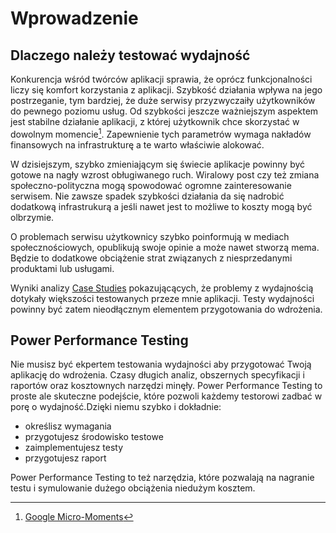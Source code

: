 # Wprowadzenie


## Dlaczego należy testować wydajność 

Konkurencja wśród twórców aplikacji sprawia, że oprócz funkcjonalności liczy się komfort korzystania z aplikacji. Szybkość działania wpływa na jego postrzeganie, tym bardziej, że duże serwisy przyzwyczaiły użytkowników do pewnego poziomu usług. Od szybkości jeszcze ważniejszym aspektem jest stabilne działanie aplikacji, z której użytkownik chce skorzystać w dowolnym momencie[^1]. Zapewnienie tych parametrów wymaga nakładów finansowych na  infrastrukturę a te warto właściwie alokować.

W dzisiejszym, szybko zmieniającym się świecie aplikacje powinny być gotowe na nagły wzrost obługiwanego ruch. Wiralowy post czy też zmiana społeczno-polityczna mogą spowodować ogromne zainteresowanie serwisem. Nie zawsze spadek szybkości działania da się nadrobić dodatkową infrastrukurą a jeśli nawet jest to możliwe to koszty mogą być olbrzymie. 

O problemach serwisu użytkownicy szybko poinformują w mediach społecznościowych, opublikują swoje opinie a może nawet stworzą mema. Będzie to dodatkowe obciążenie strat związanych z niesprzedanymi produktami lub usługami. 

Wyniki analizy [Case Studies](#) pokazującących, że problemy z wydajnością dotykały większości testowanych przeze mnie aplikacji. Testy wydajności powinny być zatem nieodłącznym elementem przygotowania do wdrożenia.

## Power Performance Testing

Nie musisz być ekpertem testowania wydajności aby przygotować Twoją aplikację do wdrożenia. Czasy długich analiz, obszernych specyfikacji i raportów oraz kosztownych narzędzi minęły. Power Performance Testing to proste ale skuteczne podejście, które pozwoli każdemy testorowi zadbać w porę o wydajność.Dzięki niemu szybko i dokładnie:

- określisz wymagania 
- przygotujesz środowisko testowe
- zaimplementujesz testy
- przygotujesz raport

Power Performance Testing to też narzędzia, które pozwalają na nagranie testu i symulowanie dużego obciążenia niedużym kosztem.

[^1]: [Google Micro-Moments](https://www.thinkwithgoogle.com/consumer-insights/consumer-journey/micro-moments/)
